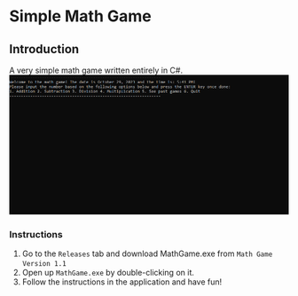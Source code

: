 ﻿# Simple Math Game

## Introduction
A very simple math game written entirely in C#. 
![Math Game .gif](resources/MathGame.gif)

### Instructions
1. Go to the `Releases` tab and download MathGame.exe from `Math Game Version 1.1`
2. Open up `MathGame.exe` by double-clicking on it.
3. Follow the instructions in the application and have fun!
